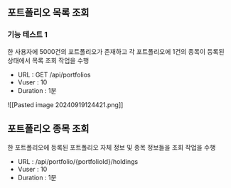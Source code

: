 
## 포트폴리오 목록 조회
### 기능 테스트 1
한 사용자에 5000건의 포트폴리오가 존재하고 각 포트폴리오에 1건의 종목이 등록된 상태에서 목록 조회 작업을 수행
- URL : GET /api/portfolios
- Vuser : 10
- Duration : 1분

![[Pasted image 20240919124421.png]]

## 포트폴리오 종목 조회
한 포트폴리오에 등록된 포트폴리오 자체 정보 및 종목 정보들을 조회 작업을 수행
- URL : /api/portfolio/{portfolioId}/holdings
- Vuser : 10
- Duration : 1분

